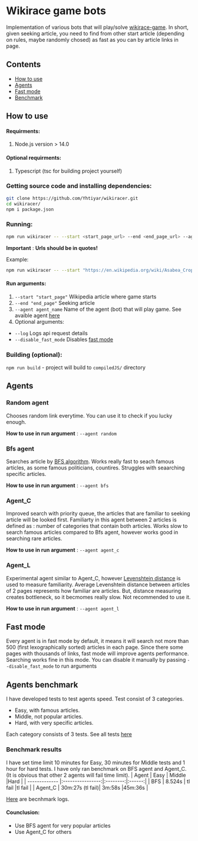 # Wikirace game bots
Implementation of various bots that will play/solve [wikirace-game](https://en.wikipedia.org/wiki/Wikipedia:Wikirace). In short, given seeking article,
you need to find from other start article (depending on rules, maybe randomly chosed) as fast as you can by article links in page.

## Contents
- [How to use](#how-to-use)
- [Agents](#agents)
- [Fast mode](#fast-mode)
- [Benchmark](#agents-benchmark)

## How to use
#### Requirments:
1. Node.js  version > 14.0

#### Optional requirments:
1. Typescript (tsc for building project yourself)

### Getting source code and installing dependencies:
```bash
git clone https://github.com/Yhtiyar/wikiracer.git
cd wikiracer/
npm i package.json
```

### Running: 
```bash
npm run wikiracer -- --start <start_page_url> --end <end_page_url> --agent <agent_name>
```

**Important** : **Urls should be in quotes!**

 Example:
 
```bash
npm run wikiracer -- --start "https://en.wikipedia.org/wiki/Asabea_Cropper" --end "https://en.wikipedia.org/wiki/Adolf_Hitler" --agent bfs
```
#### Run arguments:
1. `--start "start_page"`  Wikipedia article where game starts
2. `--end "end_page"` Seeking article
3. `--agent agent_name`  Name of the agent (bot) that will play game. See avaible agent [here](#agents)
4. Optional arguments:
  * `--log` Logs api request details
  * `--disable_fast_mode` Disables [fast mode](#fast-mode)

### Building (optional):
`npm run build` - project will build to `compiledJS/` directory

## Agents
### Random agent
Chooses random link everytime. You can use it to check if you lucky enough.

**How to use in run argument** : `--agent random`

### Bfs agent
Searches article by [BFS algorithm](https://en.wikipedia.org/wiki/Breadth-first_search). Works really fast to seach famous articles, as
some famous politicians, countires. Struggles with seaarching specific articles.

**How to use in run argument** : `--agent bfs`

### Agent_C 
Improved search with priority queue, the articles that are familiar to seeking article will be looked first. Familiarty in this agent between 2 articles 
is defined as : number of categories that contain both articles. Works slow to search famous articles compared to Bfs agent, however works good in searching
rare articles.

**How to use in run argument** : `--agent agent_c`
### Agent_L
Experimental agent similar to Agent_C, however [Levenshtein distance](https://en.wikipedia.org/wiki/Levenshtein_distance) is used to measure familiarity. Average Levenshtein distance between articles of 2 pages represents how familiar are articles. But, distance measuring creates bottleneck, so it becmomes really slow. Not recommended to use it.

**How to use in run argument** : `--agent agent_l`
## Fast mode
Every agent is in fast mode by default, it means it will search not more than 500 (first lexographically sorted) articles in each page. Since there some pages
with thousands of links, fast mode will improve agents performance. Searching works fine in this mode. You can disable it manually by passing `--disable_fast_mode` to run arguments

## Agents benchmark
I have developed tests to test agents speed. Test consist of 3 categories.
- Easy, with famous articles.
- Middle, not popular articles.
- Hard, with very specific articles.

Each category consists of 3 tests. See all tests [here](https://github.com/Yhtiyar/wikiracer/blob/main/benchmark.ts)

### Benchmark results
I have set time limit  10 minutes for Easy, 30 minutes for Middle tests and 1 hour for hard tests. I have only ran benchmark on BFS agent and Agent_C. (It is obvious that other 2 agents will fail time limit). 
| Agent         | Easy             | Middle   |Hard    |
| ------------- |:----------------:|:--------:|:------:|
| BFS           | 8.524s           | tl fail  |tl fail |
| Agent_C       | 30m:27s (tl fail)|  3m:58s  |45m:36s |    

[Here](https://github.com/Yhtiyar/wikiracer/tree/main/benchmark-logs) are becnhmark logs.
#### Counclusion:
- Use BFS agent for very popular articles
- Use Agent_C for others
